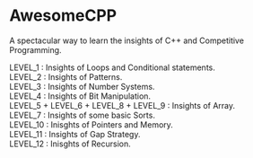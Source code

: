# AwesomeCPP
A spectacular way to learn the insights of C++ and Competitive Programming.<br/>


LEVEL_1 : Insights of Loops and Conditional statements.<br/>
LEVEL_2 : Insights of Patterns.<br/>
LEVEL_3 : Insights of Number Systems.<br/>
LEVEL_4 : Insights of Bit Manipulation.<br/>
LEVEL_5 + LEVEL_6 + LEVEL_8 + LEVEL_9 : Insights of Array.<br/>
LEVEL_7 : Insights of some basic Sorts.<br/>
LEVEL_10 : Inisghts of Pointers and Memory.<br/>
LEVEL_11 : Insights of Gap Strategy.<br/>
LEVEL_12 : Inisghts of Recursion.<br/>


